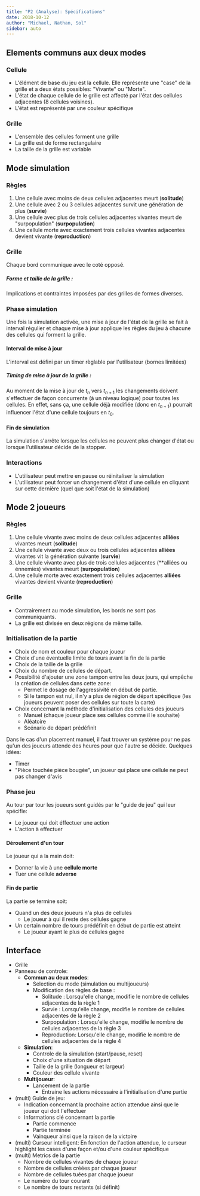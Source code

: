 ```yaml
---
title: "P2 (Analyse): Spécifications"
date: 2018-10-12
author: "Michael, Nathan, Sol"
sidebar: auto
---
```


## Elements communs aux deux modes

### Cellule

* L'élément de base du jeu est la cellule. Elle représente une "case" de la grille et a deux états possibles: "Vivante" ou "Morte". 
* L'état de chaque cellule de le grille est affecté par l'état des cellules adjacentes (8 cellules voisines).
* L'état est représenté par une couleur spécifique

### Grille
* L'ensemble des cellules forment une grille 
* La grille est de forme rectangulaire 
* La taille de la grille est variable

## Mode simulation

### Règles
1. Une cellule avec moins de deux cellules adjacentes meurt (**solitude**) 
2. Une cellule avec 2 ou 3 cellules adjacentes survit une génération de plus (**survie**)
3. Une cellule avec plus de trois cellules adjacentes vivantes meurt de "surpopulation" (**surpopulation**)
4. Une cellule morte avec exactement trois cellules vivantes adjacentes devient vivante (**reproduction**)

### Grille
Chaque bord communique avec le coté opposé.


<Container type="warning" header="Point chaud">

##### Forme et taille de la grille :

Implications et contraintes imposées par des grilles de formes diverses.

</container>

### Phase simulation
Une fois la simulation activée, une mise à jour de l'état de la grille se fait à interval régulier et chaque mise à jour applique les règles du jeu à chacune des cellules qui forment la grille.

#### Interval de mise à jour
L'interval est défini par un timer règlable par l'utilisateur (bornes limitées)

<Container type="warning" header="Point chaud">

##### Timing de mise à jour de la grille :

Au moment de la mise à jour de $t_n$ vers $t_{n+1}$ les changements doivent s'effectuer de façon concurrente (à un niveau logique) pour toutes les cellules. En effet, sans ça, une cellule déjà modifiée (donc en $t_{n+1}$) pourrait influencer l'état d'une cellule toujours en $t_0$.

</container>

#### Fin de simulation
La simulation s'arrête lorsque les cellules ne peuvent plus changer d'état ou lorsque l'utilisateur décide de la stopper.

### Interactions
* L'utilisateur peut mettre en pause ou réinitaliser la simulation
* L'utilisateur peut forcer un changement d'état d'une cellule en cliquant sur cette dernière (quel que soit l'état de la simulation)

## Mode 2 joueurs

### Règles
1. Une cellule vivante avec moins de deux cellules adjacentes **alliées** vivantes meurt (**solitude**)
2. Une cellule vivante avec deux ou trois cellules adjacentes **alliées** vivantes vit la génération suivante (**survie**)
3. Une cellule vivante avec plus de trois cellules adjacentes (**alliées ou énnemies) vivantes meurt (**surpopulation**)
4. Une cellule morte avec exactement trois cellules adjacentes **alliées** vivantes devient vivante (**reproduction**)

### Grille
* Contrairement au mode simulation, les bords ne sont pas communiquants.
* La grille est divisée en deux régions de même taille.

### Initialisation de la partie
* Choix de nom et couleur pour chaque joueur
* Choix d'une éventuelle limite de tours avant la fin de la partie
* Choix de la taille de la grille
* Choix du nombre de cellules de départ.
* Possibilité d'ajouter une zone tampon entre les deux jours, qui empêche la création de cellules dans cette zone:
    * Permet le dosage de l'aggressivité en début de partie.
    * Si le tampon est nul, il n'y a plus de région de départ spécifique (les joueurs peuvent poser des cellules sur toute la carte)
* Choix concernant la méthode d'initialisation des cellules des joueurs
    * Manuel (chaque joueur place ses cellules comme il le souhaite) 
    * Aléatoire
    * Scénario de départ prédéfinit 

<Container type="warning" header="Point chaud">

Dans le cas d'un placement manuel, il faut trouver un système pour ne pas qu'un des joueurs attende des heures pour que l'autre se décide. Quelques idées:
* Timer
* "Pièce touchée pièce bougée", un joueur qui place une cellule ne peut pas changer d'avis

</Container>

### Phase jeu
Au tour par tour les joueurs sont guidés par le "guide de jeu" qui leur spécifie:
* Le joueur qui doit éffectuer une action
* L'action à effectuer

#### Déroulement d'un tour
Le joueur qui a la main doit:
* Donner la vie à une **cellule morte**
* Tuer une cellule **adverse**

#### Fin de partie
La partie se termine soit:
* Quand un des deux joueurs n'a plus de cellules 
    * Le joueur à qui il reste des cellules gagne
* Un certain nombre de tours prédéfinit en début de partie est atteint
    * Le joueur ayant le plus de cellules gagne

## Interface

* Grille
* Panneau de controle:
    * **Commun au deux modes**:
        * Selection du mode (simulation ou multijoueurs)
        * Modification des règles de base :
            * Solitude : Lorsqu'elle change, modifie le nombre de cellules adjacentes de la règle 1
            * Survie : Lorsqu'elle change, modifie le nombre de cellules adjacentes de la règle 2
            * Surpopulation : Lorsqu'elle change, modifie le nombre de cellules adjacentes de la règle 3
            * Reproduction: Lorsqu'elle change, modifie le nombre de cellules adjacentes de la règle 4
    * **Simulation**:
        * Controle de la simulation (start/pause, reset)
        * Choix d'une situation de départ
        * Taille de la grille (longueur et largeur)
        * Couleur des cellule vivante
    * **Multijoueur**:
        * Lancement de la partie
            * Entraine les actions nécessaire à l'initialisation d'une partie        
* (multi) Guide de jeu: 
    * Indication concernant la prochaine action attendue ainsi que le joueur qui doit l'effectuer
    * Informations clé concernant la partie
        * Partie commence
        * Partie terminée
        * Vainqueur ainsi que la raison de la victoire
* (multi) Curseur intelligent: En fonction de l'action attendue, le curseur highlight les cases d'une façon et/ou d'une couleur spécifique
* (multi) Metrics de la partie
    * Nombre de cellules vivantes de chaque joueur
    * Nombre de cellules créées par chaque joueur
    * Nombre de cellules tuées par chaque joueur
    * Le numéro du tour courant
    * Le nombre de tours restants (si définit)
